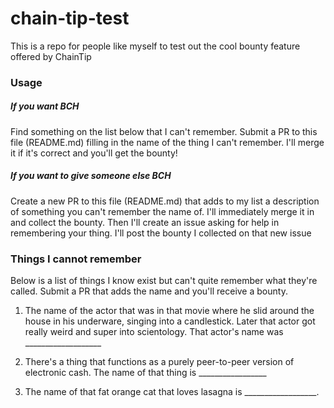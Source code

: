 # chain-tip-test
This is a repo for people like myself to test out the cool bounty feature offered by ChainTip

### Usage
##### If you want BCH
Find something on the list below that I can't remember.  Submit a PR to this file (README.md) filling in the name of the thing I can't remember.  I'll merge it if it's correct and you'll get the bounty!

##### If you want to give someone else BCH
Create a new PR to this file (README.md) that adds to my list a description of something you can't remember the name of.  I'll immediately merge it in and collect the bounty.  Then I'll create an issue asking for help in remembering your thing.  I'll post the bounty I collected on that new issue


### Things I cannot remember

Below is a list of things I know exist but can't quite remember what they're called.  Submit a PR that adds the name and you'll receive a bounty.

1. The name of the actor that was in that movie where he slid around the house in his underware, singing into a candlestick.  Later that actor got really weird and super into scientology.  That actor's name was ___________________

2. There's a thing that functions as a purely peer-to-peer version of electronic cash.  The name of that thing is _________________

3. The name of that fat orange cat that loves lasagna is __________________.
